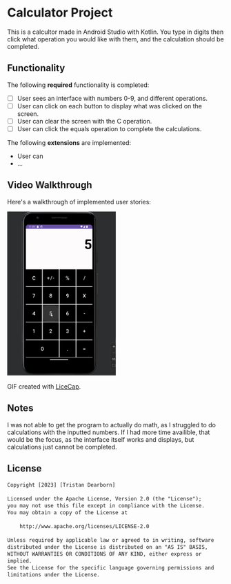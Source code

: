 # Calculator Project

This is a calcultor made in Android Studio with Kotlin. You type in digits then click what operation you would like with them, and the calculation should be completed.

## Functionality 

The following **required** functionality is completed:

* [ ] User sees an interface with numbers 0-9, and different operations.
* [ ] User can click on each button to display what was clicked on the screen.
* [ ] User can clear the screen with the C operation.
* [ ] User can click the equals operation to complete the calculations.

The following **extensions** are implemented:

* User can 
* ...

## Video Walkthrough

Here's a walkthrough of implemented user stories:

<img src='calculator_test.gif' title='Video Walkthrough' width='50%' alt='Video Walkthrough' />

GIF created with [LiceCap](http://www.cockos.com/licecap/).

## Notes

I was not able to get the program to actually do math, as I struggled to do calculations with the inputted numbers. If I had more time availible, that would be the focus, as the interface itself works and displays, but calculations just cannot be completed.

## License

    Copyright [2023] [Tristan Dearborn]

    Licensed under the Apache License, Version 2.0 (the "License");
    you may not use this file except in compliance with the License.
    You may obtain a copy of the License at

        http://www.apache.org/licenses/LICENSE-2.0

    Unless required by applicable law or agreed to in writing, software
    distributed under the License is distributed on an "AS IS" BASIS,
    WITHOUT WARRANTIES OR CONDITIONS OF ANY KIND, either express or implied.
    See the License for the specific language governing permissions and
    limitations under the License.
